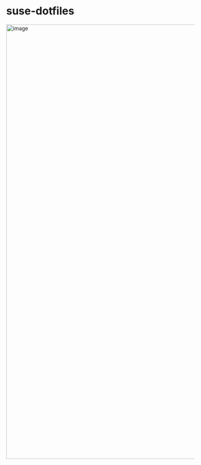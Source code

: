 # suse-dotfiles

<img width="1162" alt="image" src="https://github.com/yqlbu/suse-dotfiles/assets/31861128/d0f2f3ef-fbbc-446e-9e97-d9743cb452fc">
